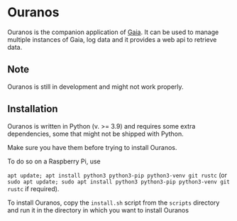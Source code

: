 Ouranos
=======

Ouranos is the companion application of [Gaia](https://github.com/vaamb/gaia.git).
It can be used to manage multiple instances of Gaia, log data and it provides a
web api to retrieve data.

Note
----

Ouranos is still in development and might not work properly.

Installation
------------

Ouranos is written in Python (v. >= 3.9) and requires some extra dependencies,
some that might not be shipped with Python.

Make sure you have them before trying to install Ouranos.

To do so on a Raspberry Pi, use

``apt update; apt install python3 python3-pip python3-venv git rustc`` (or 
``sudo apt update; sudo apt install python3 python3-pip python3-venv git rustc`` 
if required).

To install Ouranos, copy the `install.sh` script from the `scripts` directory and 
run it in the directory in which you want to install Ouranos
